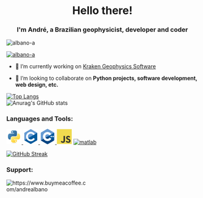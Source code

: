 <h1 align="center">Hello there!</h1>
<h3 align="center">I'm André, a Brazilian geophysicist, developer and coder</h3>

<p align="left"> <img src="https://komarev.com/ghpvc/?username=albano-a&label=Profile%20views&color=0e75b6&style=flat" alt="albano-a" /> </p>

<p align="left"> <a href="https://github.com/ryo-ma/github-profile-trophy"><img src="https://github-profile-trophy.vercel.app/?username=albano-a&theme=darkhub&column=3" alt="albano-a" /></a> </p>

- 🔭 I’m currently working on [Kraken Geophysics Software](https://github.com/albano-a/Kraken)

- 👯 I’m looking to collaborate on **Python projects, software development, web design, etc.**

[![Top Langs](https://github-readme-stats.vercel.app/api/top-langs/?username=albano-a&hide=jupyter,astro,css&theme=tokyonight)](https://github.com/anuraghazra/github-readme-stats)
<br />
![Anurag's GitHub stats](https://github-readme-stats.vercel.app/api?username=albano-a&show_icons=true&theme=tokyonight)

<h3>Languages and Tools:</h3>
<p> 
    <a href="https://www.python.org" target="_blank" rel="noreferrer"> 
        <img src="https://raw.githubusercontent.com/devicons/devicon/master/icons/python/python-original.svg" alt="python" width="40" height="40"/> 
    </a> 
    <a href="https://www.cprogramming.com/" target="_blank" rel="noreferrer"> 
        <img src="https://raw.githubusercontent.com/devicons/devicon/master/icons/c/c-original.svg" alt="c" width="40" height="40"/> 
    </a> 
    <a href="https://www.w3schools.com/cpp/" target="_blank" rel="noreferrer"> 
        <img src="https://raw.githubusercontent.com/devicons/devicon/master/icons/cplusplus/cplusplus-original.svg" alt="cplusplus" width="40" height="40"/>
    </a>
    <a>
        <img src="https://raw.githubusercontent.com/devicons/devicon/master/icons/javascript/javascript-original.svg" alt="javascript" width="40" height="40"/>
    </a>
    <a href="https://www.mathworks.com/" target="_blank" rel="noreferrer"> 
        <img src="https://upload.wikimedia.org/wikipedia/commons/2/21/Matlab_Logo.png" alt="matlab" width="40" height="40"/> 
    </a> 
    
</p>

<div class="github-stats-container">
    <a href="https://git.io/streak-stats"><img src="https://github-readme-streak-stats.herokuapp.com?user=albano-a&theme=vue-dark&date_format=j%20M%5B%20Y%5D" alt="GitHub Streak" /></a>
</div>

<h3 align="left">Support:</h3>
<p><a href="https://www.buymeacoffee.com/andrealbano"> <img align="left" src="https://cdn.buymeacoffee.com/buttons/v2/default-yellow.png" height="50" width="210" alt="https://www.buymeacoffee.com/andrealbano" /></a></p><br><br>
